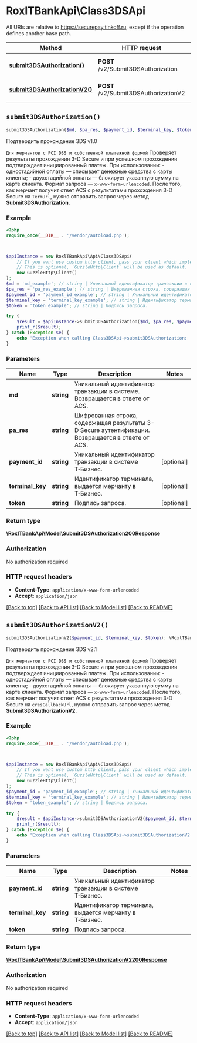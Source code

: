 # RoxlTBankApi\Class3DSApi

All URIs are relative to https://securepay.tinkoff.ru, except if the operation defines another base path.

| Method | HTTP request | Description |
| ------------- | ------------- | ------------- |
| [**submit3DSAuthorization()**](Class3DSApi.md#submit3DSAuthorization) | **POST** /v2/Submit3DSAuthorization | Подтвердить прохождение 3DS v1.0 |
| [**submit3DSAuthorizationV2()**](Class3DSApi.md#submit3DSAuthorizationV2) | **POST** /v2/Submit3DSAuthorizationV2 | Подтвердить прохождение 3DS v2.1 |


## `submit3DSAuthorization()`

```php
submit3DSAuthorization($md, $pa_res, $payment_id, $terminal_key, $token): \RoxlTBankApi\Model\Submit3DSAuthorization200Response
```

Подтвердить прохождение 3DS v1.0

`Для мерчантов c PCI DSS и собственной платежной формой`   Проверяет результаты прохождения 3-D Secure и при успешном прохождении  подтверждает инициированный платеж.  При использовании:  - одностадийной оплаты — списывает денежные средства с карты  клиента;  - двухстадийной оплаты — блокирует указанную сумму на карте клиента.   Формат запроса — `x-www-form-urlencoded`.    После того, как мерчант получит ответ ACS с результатами прохождения 3-D Secure на `TermUrl`, нужно  отправить запрос через метод **Submit3DSAuthorization**.

### Example

```php
<?php
require_once(__DIR__ . '/vendor/autoload.php');



$apiInstance = new RoxlTBankApi\Api\Class3DSApi(
    // If you want use custom http client, pass your client which implements `GuzzleHttp\ClientInterface`.
    // This is optional, `GuzzleHttp\Client` will be used as default.
    new GuzzleHttp\Client()
);
$md = 'md_example'; // string | Уникальный идентификатор транзакции в системе. Возвращается в ответе от ACS.
$pa_res = 'pa_res_example'; // string | Шифрованная строка, содержащая результаты 3-D Secure аутентификации. Возвращается в ответе от ACS.
$payment_id = 'payment_id_example'; // string | Уникальный идентификатор транзакции в системе Т‑Бизнес.
$terminal_key = 'terminal_key_example'; // string | Идентификатор терминала, выдается мерчанту в Т‑Бизнес.
$token = 'token_example'; // string | Подпись запроса.

try {
    $result = $apiInstance->submit3DSAuthorization($md, $pa_res, $payment_id, $terminal_key, $token);
    print_r($result);
} catch (Exception $e) {
    echo 'Exception when calling Class3DSApi->submit3DSAuthorization: ', $e->getMessage(), PHP_EOL;
}
```

### Parameters

| Name | Type | Description  | Notes |
| ------------- | ------------- | ------------- | ------------- |
| **md** | **string**| Уникальный идентификатор транзакции в системе. Возвращается в ответе от ACS. | |
| **pa_res** | **string**| Шифрованная строка, содержащая результаты 3-D Secure аутентификации. Возвращается в ответе от ACS. | |
| **payment_id** | **string**| Уникальный идентификатор транзакции в системе Т‑Бизнес. | [optional] |
| **terminal_key** | **string**| Идентификатор терминала, выдается мерчанту в Т‑Бизнес. | [optional] |
| **token** | **string**| Подпись запроса. | [optional] |

### Return type

[**\RoxlTBankApi\Model\Submit3DSAuthorization200Response**](../Model/Submit3DSAuthorization200Response.md)

### Authorization

No authorization required

### HTTP request headers

- **Content-Type**: `application/x-www-form-urlencoded`
- **Accept**: `application/json`

[[Back to top]](#) [[Back to API list]](../../README.md#endpoints)
[[Back to Model list]](../../README.md#models)
[[Back to README]](../../README.md)

## `submit3DSAuthorizationV2()`

```php
submit3DSAuthorizationV2($payment_id, $terminal_key, $token): \RoxlTBankApi\Model\Submit3DSAuthorizationV2200Response
```

Подтвердить прохождение 3DS v2.1

`Для мерчантов c PCI DSS и собственной платежной формой`   Проверяет результаты прохождения 3-D Secure и при успешном прохождении  подтверждает инициированный платеж.  При использовании:  - одностадийной оплаты — списывает денежные средства с карты  клиента;  - двухстадийной оплаты — блокирует указанную сумму на карте клиента.   Формат запроса — `x-www-form-urlencoded`.   После того, как мерчант получит ответ ACS с результатами прохождения 3-D Secure на `cresCallbackUrl`, нужно  отправить запрос через метод **Submit3DSAuthorizationV2**.

### Example

```php
<?php
require_once(__DIR__ . '/vendor/autoload.php');



$apiInstance = new RoxlTBankApi\Api\Class3DSApi(
    // If you want use custom http client, pass your client which implements `GuzzleHttp\ClientInterface`.
    // This is optional, `GuzzleHttp\Client` will be used as default.
    new GuzzleHttp\Client()
);
$payment_id = 'payment_id_example'; // string | Уникальный идентификатор транзакции в системе Т‑Бизнес.
$terminal_key = 'terminal_key_example'; // string | Идентификатор терминала, выдается мерчанту в Т‑Бизнес.
$token = 'token_example'; // string | Подпись запроса.

try {
    $result = $apiInstance->submit3DSAuthorizationV2($payment_id, $terminal_key, $token);
    print_r($result);
} catch (Exception $e) {
    echo 'Exception when calling Class3DSApi->submit3DSAuthorizationV2: ', $e->getMessage(), PHP_EOL;
}
```

### Parameters

| Name | Type | Description  | Notes |
| ------------- | ------------- | ------------- | ------------- |
| **payment_id** | **string**| Уникальный идентификатор транзакции в системе Т‑Бизнес. | |
| **terminal_key** | **string**| Идентификатор терминала, выдается мерчанту в Т‑Бизнес. | |
| **token** | **string**| Подпись запроса. | |

### Return type

[**\RoxlTBankApi\Model\Submit3DSAuthorizationV2200Response**](../Model/Submit3DSAuthorizationV2200Response.md)

### Authorization

No authorization required

### HTTP request headers

- **Content-Type**: `application/x-www-form-urlencoded`
- **Accept**: `application/json`

[[Back to top]](#) [[Back to API list]](../../README.md#endpoints)
[[Back to Model list]](../../README.md#models)
[[Back to README]](../../README.md)
